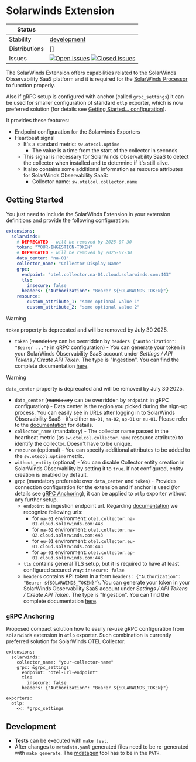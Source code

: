 # Solarwinds Extension

<!-- status autogenerated section -->
| Status        |           |
| ------------- |-----------|
| Stability     | [development]  |
| Distributions | [] |
| Issues        | [![Open issues](https://img.shields.io/github/issues-search/solarwinds/solarwinds-otel-collector-contrib?query=is%3Aissue%20is%3Aopen%20label%3Aextension%2Fsolarwinds%20&label=open&color=orange&logo=opentelemetry)](https://github.com/solarwinds/solarwinds-otel-collector-contrib/issues?q=is%3Aopen+is%3Aissue+label%3Aextension%2Fsolarwinds) [![Closed issues](https://img.shields.io/github/issues-search/solarwinds/solarwinds-otel-collector-contrib?query=is%3Aissue%20is%3Aclosed%20label%3Aextension%2Fsolarwinds%20&label=closed&color=blue&logo=opentelemetry)](https://github.com/solarwinds/solarwinds-otel-collector-contrib/issues?q=is%3Aclosed+is%3Aissue+label%3Aextension%2Fsolarwinds) |

[development]: https://github.com/open-telemetry/opentelemetry-collector/blob/main/docs/component-stability.md#development
<!-- end autogenerated section -->

The SolarWinds Extension offers capabilities related to the SolarWinds Observability SaaS platform and it is required for the [SolarWinds Processor](../../processor/solarwindsprocessor) to function properly.

Also if gRPC setup is configured with anchor (called `grpc_settings`) it can be used for smaller configuration of standard `otlp` exporter, which is now preferred solution (for details see [Getting Started... configuration](#getting-started)).

It provides these features:

- Endpoint configuration for the Solarwinds Exporters
- Heartbeat signal
  - It's a standard metric: `sw.otecol.uptime`
    - The value is a time from the start of the collector in seconds
  - This signal is necessary for SolarWinds Observability SaaS to detect the collector when installed and to determine if it's still alive.
  - It also contains some additional information as resource attributes for SolarWinds Observability SaaS:
    - Collector name: `sw.otelcol.collector.name`

## Getting Started

You just need to include the SolarWinds Extension in your extension definitions and provide the following configuration:

```yaml
extensions:
  solarwinds:
    # DEPRECATED - will be removed by 2025-07-30
    token: "YOUR-INGESTION-TOKEN"
    # DEPRECATED - will be removed by 2025-07-30
    data_center: "na-01"
    collector_name: "Collector Display Name"
    grpc:
      endpoint: "otel.collector.na-01.cloud.solarwinds.com:443"
      tls:
        insecure: false
      headers: {"Authorization": "Bearer ${SOLARWINDS_TOKEN}"}
    resource:
        custom_attribute_1: "some optional value 1"
        custom_attribute_2: "some optional value 2"
```
> [!WARNING]
> `token` property is deprecated and will be removed by July 30 2025.
- `token` (~~mandatory~~ can be overridden by `headers {"Authorization": "Bearer ..."}` in gRPC configuration) - You can generate your token in your SolarWinds Observability SaaS account under _Settings / API Tokens / Create API Token_. The type is "Ingestion". You can find the complete documentation [here](https://documentation.solarwinds.com/en/success_center/observability/content/settings/api-tokens.htm).
> [!WARNING]
> `data_center` property is deprecated and will be removed by July 30 2025.
- `data_center` (~~mandatory~~ can be overridden by `endpoint` in gRPC configuration) - Data center is the region you picked during the sign-up process. You can easily see in URLs after logging in to SolarWinds Observability SaaS - it's either `na-01`, `na-02`, `ap-01` or `eu-01`. Please refer to the [documentation](https://documentation.solarwinds.com/en/success_center/observability/content/system_requirements/endpoints.htm#Find) for details.
- `collector_name` (mandatory) - The collector name passed in the heartbeat metric (as `sw.otelcol.collector.name` resource attribute) to identify the collector. Doesn't have to be unique.
- `resource` (optional) - You can specify additional attributes to be added to the `sw.otecol.uptime` metric. 
- `without_entity` (optional) - You can disable Collector entity creation in SolarWinds Observability by setting it to `true`. If not configured, entity creation is enabled by default.
- `grpc` (mandatory preferable over `data_center` and `token`) - Provides connection configuration for the extension and if anchor is used (for details see [gRPC Anchoring](#grpc-anchoring)), it can be applied to `otlp` exporter without any further setup.
  - `endpoint` is ingestion endpoint url. Regarding [documentation](https://documentation.solarwinds.com/en/success_center/observability/content/system_requirements/endpoints.htm#Find) we recognize following urls:
    -  for `na-01` environment: `otel.collector.na-01.cloud.solarwinds.com:443`
    -  for `na-02` environment: `otel.collector.na-02.cloud.solarwinds.com:443`
    -  for `eu-01` environment: `otel.collector.eu-01.cloud.solarwinds.com:443`
    -  for `ap-01` environment: `otel.collector.ap-01.cloud.solarwinds.com:443`
  - `tls` contains general TLS setup, but it is required to have at least configured secured way: `insecure: false`
  - `headers` contains API token in a form `headers: {"Authorization": "Bearer ${SOLARWINDS_TOKEN}"}`. You can generate your token in your SolarWinds Observability SaaS account under _Settings / API Tokens / Create API Token_. The type is "Ingestion". You can find the complete documentation [here](https://documentation.solarwinds.com/en/success_center/observability/content/settings/api-tokens.htm).
### gRPC Anchoring
Proposed compact solution how to easily re-use gRPC configuration from `solarwinds` extension in `otlp` exporter. Such combination is currently preferred solution for SolarWinds OTEL Collector.
```
extensions:
  solarwinds:
    collector_name: "your-collector-name"
    grpc: &grpc_settings
      endpoint: "otel-url-endpoint"
      tls:
        insecure: false
      headers: {"Authorization": "Bearer ${SOLARWINDS_TOKEN}"}

exporters:
  otlp:
    <<: *grpc_settings
```

## Development
- **Tests** can be executed with `make test`.
- After changes to `metadata.yaml` generated files need to be re-generated with `make generate`. The [mdatagen](http://go.opentelemetry.io/collector/cmd/mdatagen) tool has to be in the `PATH`.
